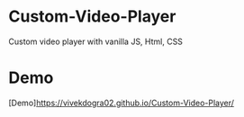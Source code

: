 # Custom-Video-Player
Custom video player with vanilla JS, Html, CSS

# Demo
[Demo]https://vivekdogra02.github.io/Custom-Video-Player/
